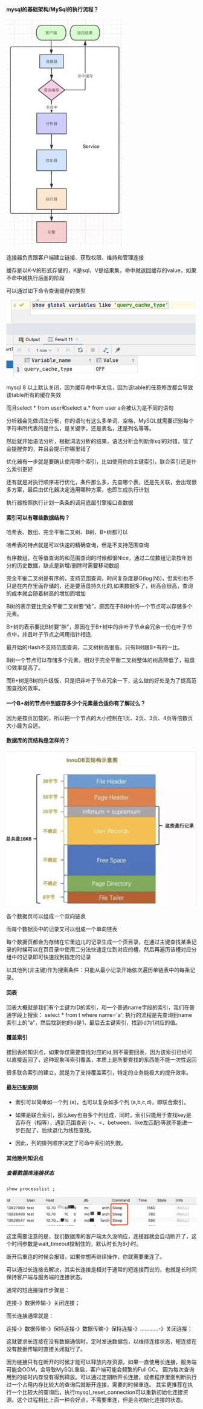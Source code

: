 #### mysql的基础架构/MySql的执行流程？
![](../img/MySql基础架构.jpg)

连接器负责跟客户端建立链接、获取权限、维持和管理连接

缓存是以K-V的形式存储的，K是sql，V是结果集，命中就返回缓存的value，如果不命中就执行后面的阶段

可以通过如下命令查询缓存的类型

![](../img/mysql查询缓存类型.png)

mysql 8 以上默认关闭，因为缓存命中率太低，因为该table的任意修改都会导致该table所有的缓存失效

而且select * from user和select a.* from user a会被认为是不同的语句

分析器会先做词法分析，你的语句有这么多单词、空格，MySQL就需要识别每个字符串所代表的是什么，是关键字，还是表名，还是列名等等。
   
然后就开始语法分析，根据词法分析的结果，语法分析会判断你sql的对错，错了会提醒你的，并且会提示你哪里错了

优化器有一步就是要确认使用哪个索引，比如使用你的主键索引，联合索引还是什么索引更好

还有就是对执行顺序进行优化，条件那么多，先查哪个表，还是先关联，会出现很多方案，最后由优化器决定选用哪种方案，也即生成执行计划

执行器按照执行计划一条条的调用底层引擎接口查数据

#### 索引可以有哪些数据结构？
哈希表、数组、完全平衡二叉树、B树、B+树都可以

哈希表的特点就是可以快速的精确查询，但是不支持范围查询

有序数组，在等值查询的和范围查询的时候都很Nice，通过二位数组记录按年划分的历史数据，缺点是新增/删除时需要移动数组

完全平衡二叉树是有序的，支持范围查询，时间复杂度是O(log(N))，但索引也不只是在内存里面存储的，还是要落盘持久化的,如果数据多了，树高会很高，查询的成本就会随着树高的增加而增加

B树的表示要比完全平衡二叉树要“矮”，原因在于B树中的一个节点可以存储多个元素。

B+树的表示要比B树要“胖”，原因在于B+树中的非叶子节点会冗余一份在叶子节点中，并且叶子节点之间用指针相连.

最开始的Hash不支持范围查询，二叉树树高很高，只有B树跟B+有的一比。

B树一个节点可以存储多个元素，相对于完全平衡二叉树整体的树高降低了，磁盘IO效率提高了。

而B+树是B树的升级版，只是把非叶子节点冗余一下，这么做的好处是为了提高范围查找的效率。

#### 一个B+树的节点中到底存多少个元素最合适你有了解过么？
因为是按页加载的，所以把一个节点的大小控制在1页、2页、3页、4页等倍数页大小最为合适。

#### 数据库的页结构是怎样的？

![](../img/页结构.jpg)

各个数据页可以组成一个双向链表

而每个数据页中的记录又可以组成一个单向链表

每个数据页都会为存储在它里边儿的记录生成一个页目录，在通过主键查找某条记录的时候可以在页目录中使用二分法快速定位到对应的槽，然后再遍历该槽对应分组中的记录即可快速找到指定的记录

以其他列(非主键)作为搜索条件：只能从最小记录开始依次遍历单链表中的每条记录。

#### 回表
回表大概就是我们有个主键为ID的索引，和一个普通name字段的索引，我们在普通字段上搜索：
select * from t where name='a';
执行的流程是先查询到name索引上的“a”，然后找到他的id是1，最后去主键索引，找到id为1对应的值。

#### 覆盖索引
接回表的知识点，如果你仅需要查找对应的id,则不需要回表，因为该索引已经可以直接返回了，这种现象叫索引覆盖，本质上是所要查找的东西能不能一次性返回

很多联合索引的建立，就是为了支持覆盖索引，特定的业务能极大的提升效率。

#### 最左匹配原则

* 索引可以简单如一个列 (a)，也可以复杂如多个列 (a,b,c,d)，即联合索引。

* 如果是联合索引，那么key也由多个列组成，同时，索引只能用于查找key是否存在（相等），遇到范围查询 (>、<、between、like左匹配)等就不能进一步匹配了，后续退化为线性查找。

* 因此，列的排列顺序决定了可命中索引的列数。

#### 其他散列知识点

##### 查看数据库连接状态
```mysql
show processlist ;
```
![](../img/查看MySql连接状态.jpg)

这里需要注意的是，我们数据库的客户端太久没响应，连接器就会自动断开了，这个时间参数是wait_timeout控制住的，默认时长为8小时。

断开后重连的时候会报错，如果你想再继续操作，你就需要重连了。

可以通过长连接去解决，其实长连接是相对于通常的短连接而说的，也就是长时间保持客户端与服务端的连接状态。

通常的短连接操作步骤是：

连接-》数据传输-》关闭连接；

而长连接通常就是：

连接-》数据传输-》保持连接-》数据传输-》保持连接-》…………-》关闭连接；

这就要求长连接在没有数据通信时，定时发送数据包，以维持连接状态，短连接在没有数据传输时直接关闭就行了。

因为链接只有在断开的时候才能可以释放内存资源，如果一直使用长连接，服务端可能会OOM，会导致MySQL重启，客户端可能会频繁的Full GC。
因为每次查询用到的临时内存没有得到释放。可以通过定期断开长连接，或者程序里面判断执行过一个占用内存比较大的查询后就断开连接，需要的时候重连。
其实更推荐在执行一个比较大的查询后，执行mysql_reset_connection可以重新初始化连接资源。这个过程相比上面一种会好点，不需要重连，但是会初始化连接的状态。
